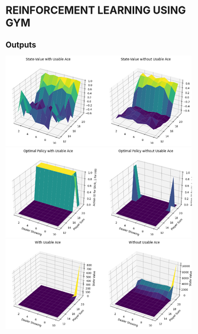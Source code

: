 # REINFORCEMENT LEARNING USING GYM

## Outputs

![1697621785763](image/README/1697621785763.png)
![Alt text](<3D -graph visualitionss-1.png>) 
![Alt text](<3D -graph visualition-1.png>)
